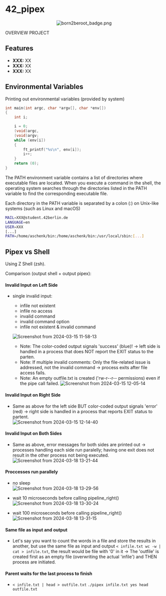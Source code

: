 # 42_pipex

<p align="center">
    <img src="https://github.com/alx-sch/42_pipex/assets/134595144/292c30ab-c530-4977-b4ec-863d889eca6b" alt="born2beroot_badge.png" />
</p>

OVERVIEW PROJECT

## Features
- **XXX:** XX
- **XXX:** XX
- **XXX:** XX

## Environmental Variables

Printing out environmental variables (provided by system)
```C
int	main(int argc, char *argv[], char *env[])
{
	int	i;

	i = 0;
	(void)argc,
	(void)argv;
	while (env[i])
	{
		ft_printf("%s\n", env[i]);
		i++;
	}
	return (0);
}
```
The PATH environment variable contains a list of directories where executable files are located. When you execute a command in the shell, the operating system searches through the directories listed in the PATH variable to find the corresponding executable file.

Each directory in the PATH variable is separated by a colon (:) on Unix-like systems (such as Linux and macOS)
```bash
MAIL=XXX@student.42berlin.de
LANGUAGE=en
USER=XXX
[...]
PATH=/home/aschenk/bin:/home/aschenk/bin:/usr/local/sbin:[...]
```

## Pipex vs Shell

Using Z Shell (zsh).

Comparison (output shell + output pipex):

#### Invalid Input on Left Side
- single invalid input:
	- infile not existent
 	- infile no access
  	- invalid command
  	- invalid command option
  	- infile not existent & invalid command
    	
	![Screenshot from 2024-03-15 11-58-13](https://github.com/alx-sch/42_pipex/assets/134595144/adc7bef6-7b0e-43c0-81de-69c66dac90ce)

   

	- Note: The color-coded output signals 'success' (blue)! -> left side is handled in a process that does NOT report the EXIT status to the parten.
  	- Note: If multiple invalid comments: Only the file-related issue is addressed, not the invalid command -> process exits after file access fails.
  	- Note: An empty outfile.txt is created ('rw-r--r-- permissions) even if the pipe call failed. 
	![Screenshot from 2024-03-15 12-05-14](https://github.com/alx-sch/42_pipex/assets/134595144/55bae8f7-b962-491f-86bc-416e8d88535f)

 
#### Invalid Input on Right Side   
- Same as above for the left side BUT color-coded output signals 'error' (red) -> right side is handled in a process that reports EXIT status to partent.    
	![Screenshot from 2024-03-15 12-14-40](https://github.com/alx-sch/42_pipex/assets/134595144/e65c2b17-c7b5-4b8e-a6fa-527e6a63d1f2)


#### Invalid Input on Both Sides
- Same as above, error messages for both sides are printed out -> processes handling each side run paralelly; having one exit does not result in the other process not being executed.
  ![Screenshot from 2024-03-18 13-21-44](https://github.com/alx-sch/42_pipex/assets/134595144/247f9656-74f2-46f5-bec9-a8850e817081)


#### Proccesses run parallely
- no sleep    
![Screenshot from 2024-03-18 13-29-56](https://github.com/alx-sch/42_pipex/assets/134595144/00dcb8e8-cb5a-44d9-b1f6-7801c37f1e86)


- wait 10 microseconds before calling pipeline_right()   
![Screenshot from 2024-03-18 13-30-24](https://github.com/alx-sch/42_pipex/assets/134595144/b9dfb567-bf1b-4aaa-ac21-41fbf940a3af)

- wait 100 microseconds before calling pipeline_right()
  ![Screenshot from 2024-03-18 13-31-15](https://github.com/alx-sch/42_pipex/assets/134595144/a5b59adb-5453-47d7-9da3-adfddb79aaef)


  

#### Same file as input and output
- Let's say you want to count the words in a file and store the results in another, but use the same file as input and output `< infile.txt wc -w | cat > infile.txt`, the result would be file with '0' in it -> The 'outfile' is created first as an empty file (overwriting the actual 'infile') and THEN process are initiated.

#### Parent waits for the last process to finish
- `< infile.txt | head > outfile.txt` `./pipex infile.txt yes head outfile.txt ` 

